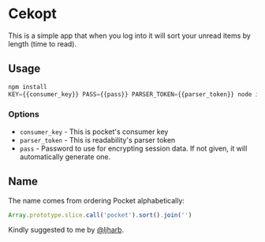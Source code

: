 # Cekopt
This is a simple app that when you log into it will sort your unread items by length (time to read).

## Usage
```js
npm install
KEY={{consumer_key}} PASS={{pass}} PARSER_TOKEN={{parser_token}} node index.js
```

### Options
* `consumer_key` - This is pocket's consumer key
* `parser_token` - This is readability's parser token
* `pass` - Password to use for encrypting session data. If not given, it will automatically generate one.

## Name
The name comes from ordering Pocket alphabetically:

```js
Array.prototype.slice.call('pocket').sort().join('')
```

Kindly suggested to me by [@ljharb](//github.com/ljharb).
